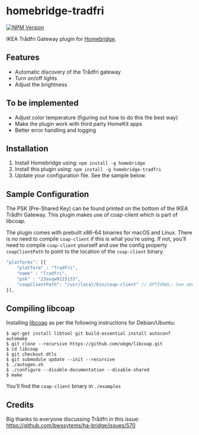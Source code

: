 # homebridge-tradfri
[![NPM Version](https://img.shields.io/npm/v/homebridge-tradfri.svg)](https://www.npmjs.com/package/homebridge-tradfri)

IKEA Trådfri Gateway plugin for [Homebridge](https://github.com/nfarina/homebridge).

## Features
- Automatic discovery of the Trådfri gateway
- Turn on/off lights
- Adjust the brightness

## To be implemented
- Adjust color temperature (figuring out how to do this the best way)
- Make the plugin work with third party HomeKit apps
- Better error handling and logging

## Installation

1. Install Homebridge using: `npm install -g homebridge`
2. Install this plugin using: `npm install -g homebridge-tradfri`
3. Update your configuration file. See the sample below.

## Sample Configuration

The PSK (Pre-Shared Key) can be found printed on the bottom of the IKEA Trådfri Gateway.
This plugin makes use of coap-client which is part of libcoap. 

The plugin comes with prebuilt x86-64 binaries for macOS and Linux. There is no need to compile ```coap-client``` if this is what you're using. If not, you'll need to compile ```coap-client``` yourself and use the config property ```coapClientPath``` to point to the location of the ```coap-client``` binary.
```js
"platforms": [{
    "platform" : "Tradfri",
    "name" : "Tradfri",
    "psk" : "23asqw9123j33",
    "coapClientPath": "/usr/local/bin/coap-client" // OPTIONAL: See above
}],
```

## Compiling libcoap
Installing [libcoap](https://github.com/obgm/libcoap) as per the following instructions for Debian/Ubuntu:
```shell
$ apt-get install libtool git build-essential install autoconf automake
$ git clone --recursive https://github.com/obgm/libcoap.git
$ cd libcoap
$ git checkout dtls
$ git submodule update --init --recursive
$ ./autogen.sh
$ ./configure --disable-documentation --disable-shared
$ make
```

You'll find the ```coap-client``` binary in ```./examples```

## Credits
Big thanks to everyone discussing Trådfri in this issue: https://github.com/bwssytems/ha-bridge/issues/570

